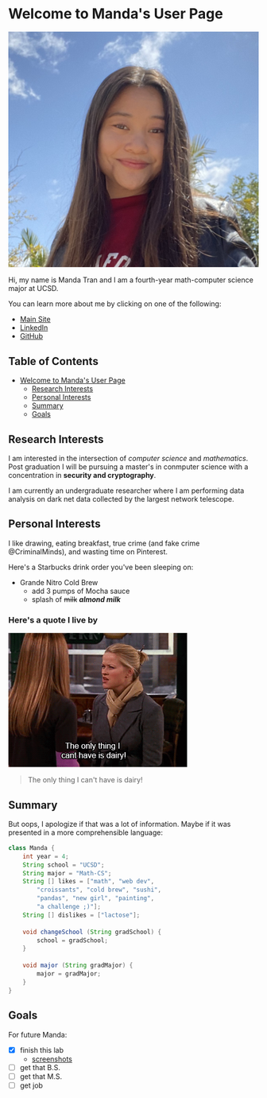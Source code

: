 # Welcome to Manda's User Page

![profile-pic](img/profilePic.png)

Hi, my name is Manda Tran and I am a fourth-year math-computer science major at UCSD.

You can learn more about me by clicking on one of the following:
* [Main Site](https://mandatran.github.io/)
* [LinkedIn](https://www.linkedin.com/in/manda-tran/)
* [GitHub](https://github.com/mandatran)

## Table of Contents
- [Welcome to Manda's User Page](#welcome-to-mandas-user-page)
  - [Research Interests](#research-interests)
  - [Personal Interests](#personal-interests)
  - [Summary](#summary)
  - [Goals](#goals)

## Research Interests
I am interested in the intersection of *computer science* and *mathematics*. Post graduation I will be pursuing a master's in conmputer science with a concentration in **security and cryptography**.

I am currently an undergraduate researcher where I am performing data analysis on dark net data collected by the largest network telescope.

## Personal Interests
I like drawing, eating breakfast, true crime (and fake crime @CriminalMinds), and wasting time on Pinterest.

Here's a Starbucks drink order you've been sleeping on:
* Grande Nitro Cold Brew
  * add 3 pumps of Mocha sauce
  * splash of ~~milk~~ ***almond milk***

### Here's a quote I live by
![The only thing I can't have is dairy!](img/quote.gif)
> The only thing I can't have is dairy!

## Summary
But oops, I apologize if that was a lot of information. Maybe if it was presented in a more comprehensible language:
```java
class Manda {
    int year = 4;
    String school = "UCSD";
    String major = "Math-CS";
    String [] likes = ["math", "web dev", 
        "croissants", "cold brew", "sushi",
        "pandas", "new girl", "painting",
        "a challenge ;)"];
    String [] dislikes = ["lactose"];

    void changeSchool (String gradSchool) {
        school = gradSchool;
    }
    
    void major (String gradMajor) {
        major = gradMajor;
    }
}
```

## Goals
For future Manda:
- [x] finish this lab
  - [screenshots](screenshots)
- [ ] get that B.S.
- [ ] get that M.S.
- [ ] get job